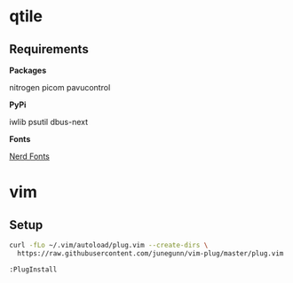 # qtile

## Requirements

**Packages**

nitrogen
picom
pavucontrol

**PyPi**

iwlib
psutil
dbus-next

**Fonts**

[Nerd Fonts](https://github.com/ryanoasis/nerd-fonts/#font-installation)

# vim

## Setup

```bash
curl -fLo ~/.vim/autoload/plug.vim --create-dirs \
  https://raw.githubusercontent.com/junegunn/vim-plug/master/plug.vim
```

```
:PlugInstall
```
